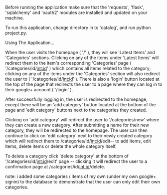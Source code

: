 Before running the application make sure that the 'requests', 'flask', 'sqlalchemy' and 'oauth2' modules are installed and updated on your machine.

To run this application, change directory in to 'catalog', and run python project.py.

Using The Application...

When the user visits the homepage ( '/' ), they will see 'Latest Items' and 'Categories' sections. Clicking on any of the items under 'Latest Items' will
redirect them to the item's corresponding 'Categories' page ( '/categories/id/<int:id>' ) which contains all items related to the category; clicking on any
of the items under the 'Categories' section will also redirect the user to ( '/categories/id/<int:id>' ). There is also a 'login' button located at the top of the page that 
redirects the user to a page where they can log in to their google+ account ( '/login' ). 

After successfully logging in, the user is redirected to the homepage, except there will be an 'add category' button located at the bottom of the page and 'edit category' 
buttons next to the categories they created.

Clicking on 'add category' will redirect the user to '/categories/new' where they can create a new category. After submitting a name for their new category, they will be 
redirected to the homepage. 
The user can then continue to click on 'edit category' next to their newly created category which will redirect them to /categories/id/<int:id>/edit-- to add items, edit items, delete items or delete the whole category itself.

To delete a category click 'delete category' at the bottom of '/categories/id/<int:id>/edit' page -- clicking it will redirect the user to a confirmation page
at /categories/id/<int:id>/delete.

note: i added some categories / items of my own (under my own google+ signin) to the database 
to demonstrate that the user can only edit their own categories.
